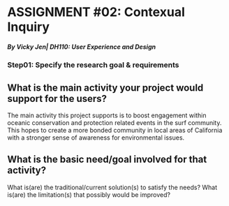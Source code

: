 # ASSIGNMENT #02: Contexual Inquiry
##### _By Vicky Jen| DH110: User Experience and Design_

### Step01: Specify the research goal & requirements

## What is the main activity your project would support for the users?
The main activity this project supports is to boost engagement within oceanic conservation and protection related events in the surf community. This hopes to create a more bonded community in local areas of California with a stronger sense of awareness for environmental issues.

## What is the basic need/goal involved for that activity?


What is(are) the traditional/current solution(s) to satisfy the needs?
What is(are) the limitation(s) that possibly would be improved?

